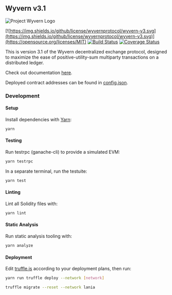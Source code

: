 Wyvern v3.1
-----------

![Project Wyvern Logo](https://media.githubusercontent.com/media/ProjectWyvern/wyvern-branding/master/logo/logo-square-red-transparent-200x200.png?raw=true "Project Wyvern Logo")

[![https://img.shields.io/github/license/wyvernprotocol/wyvern-v3.svg](https://img.shields.io/github/license/wyvernprotocol/wyvern-v3.svg)](https://opensource.org/licenses/MIT) [![Build Status](https://travis-ci.org/wyvernprotocol/wyvern-v3.svg?branch=master)](https://travis-ci.org/wyvernprotocol/wyvern-v3) [![Coverage Status](https://coveralls.io/repos/github/wyvernprotocol/wyvern-v3/badge.svg?branch=master)](https://coveralls.io/github/wyvernprotocol/wyvern-v3?branch=master)

This is version 3.1 of the Wyvern decentralized exchange protocol, designed to maximize the ease of positive-utility-sum multiparty transactions on a distributed ledger.

Check out documentation [here](https://wyvernprotocol.com/docs).

Deployed contract addresses can be found in [config.json](config.json).

### Development

#### Setup

Install dependencies with [Yarn](https://yarnpkg.com/en/):

```bash
yarn
```

#### Testing

Run testrpc (ganache-cli) to provide a simulated EVM:

```bash
yarn testrpc
```

In a separate terminal, run the testuite:

```bash
yarn test
```

#### Linting

Lint all Solidity files with:

```bash
yarn lint
```

#### Static Analysis

Run static analysis tooling with:

```bash
yarn analyze
```

#### Deployment

Edit [truffle.js](truffle.js) according to your deployment plans, then run:

```bash
yarn run truffle deploy --network [network]
```

```bash
truffle migrate --reset --network lania
```